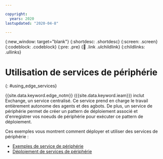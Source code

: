 ```yaml
---

copyright:
  years: 2020
lastupdated: "2020-04-8"

---
```


{:new_window: target="blank"}
{:shortdesc: .shortdesc}
{:screen: .screen}
{:codeblock: .codeblock}
{:pre: .pre}
{:child: .link .ulchildlink}
{:childlinks: .ullinks}

# Utilisation de services de périphérie
{: #using_edge_services}

{{site.data.keyword.edge_notm}} ({{site.data.keyword.ieam}}) inclut Exchange, un service centralisé. Ce service prend en charge le travail entièrement autonome des agents et des agbots. De plus, un service de périphérie permet de créer un pattern de déploiement associé et d'enregistrer vos noeuds de périphérie pour exécuter ce pattern de déploiement.

Ces exemples vous montrent comment déployer et utiliser des services de périphérie :

* [Exemples de service de périphérie](additional_examples.md)
* [Déploiement de services de périphérie](detailed_policy.md)
